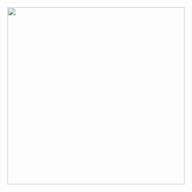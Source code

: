 <img width="400" src="https://user-images.githubusercontent.com/70894065/100443828-c2e37100-30ed-11eb-8a22-d8ddae480626.png"/>
